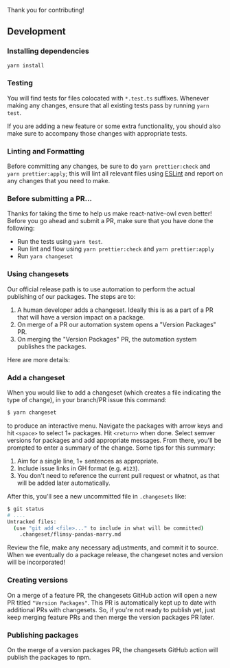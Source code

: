 Thank you for contributing!

## Development

### Installing dependencies

```sh
yarn install
```

### Testing

You will find tests for files colocated with `*.test.ts` suffixes. Whenever making any changes, ensure that all existing tests pass by running `yarn test`.

If you are adding a new feature or some extra functionality, you should also make sure to accompany those changes with appropriate tests.

### Linting and Formatting

Before committing any changes, be sure to do `yarn prettier:check` and `yarn prettier:apply`; this will lint all relevant files using [ESLint](http://eslint.org/) and report on any changes that you need to make.

### Before submitting a PR...

Thanks for taking the time to help us make react-native-owl even better! Before you go ahead and submit a PR, make sure that you have done the following:

- Run the tests using `yarn test`.
- Run lint and flow using `yarn prettier:check` and `yarn prettier:apply`
- Run `yarn changeset`

### Using changesets

Our official release path is to use automation to perform the actual publishing of our packages. The steps are to:

1. A human developer adds a changeset. Ideally this is as a part of a PR that will have a version impact on a package.
2. On merge of a PR our automation system opens a "Version Packages" PR.
3. On merging the "Version Packages" PR, the automation system publishes the packages.

Here are more details:

### Add a changeset

When you would like to add a changeset (which creates a file indicating the type of change), in your branch/PR issue this command:

```sh
$ yarn changeset
```

to produce an interactive menu. Navigate the packages with arrow keys and hit `<space>` to select 1+ packages. Hit `<return>` when done. Select semver versions for packages and add appropriate messages. From there, you'll be prompted to enter a summary of the change. Some tips for this summary:

1. Aim for a single line, 1+ sentences as appropriate.
2. Include issue links in GH format (e.g. `#123`).
3. You don't need to reference the current pull request or whatnot, as that will be added later automatically.

After this, you'll see a new uncommitted file in `.changesets` like:

```sh
$ git status
# ....
Untracked files:
  (use "git add <file>..." to include in what will be committed)
	.changeset/flimsy-pandas-marry.md
```

Review the file, make any necessary adjustments, and commit it to source. When we eventually do a package release, the changeset notes and version will be incorporated!

### Creating versions

On a merge of a feature PR, the changesets GitHub action will open a new PR titled `"Version Packages"`. This PR is automatically kept up to date with additional PRs with changesets. So, if you're not ready to publish yet, just keep merging feature PRs and then merge the version packages PR later.

### Publishing packages

On the merge of a version packages PR, the changesets GitHub action will publish the packages to npm.
